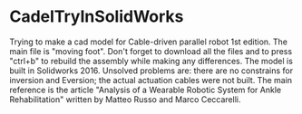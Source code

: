 # CadelTryInSolidWorks
Trying to make a cad model for Cable-driven parallel robot
1st edition. The main file is "moving foot". Don't forget to download all the files and to press "ctrl+b" to rebuild the assembly while making any differences. The model is built in Solidworks 2016. Unsolved problems are: there are no constrains for inversion and Eversion; the actual actuation cables were not built. 
The main reference is the article "Analysis of a Wearable Robotic System for Ankle Rehabilitation" written by Matteo Russo and Marco Ceccarelli.
